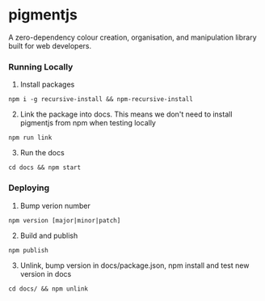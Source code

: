 # pigmentjs

A zero-dependency colour creation, organisation, and manipulation library built for web developers.

### Running Locally

1. Install packages
```
npm i -g recursive-install && npm-recursive-install
```
2. Link the package into docs. This means we don't need to install pigmentjs from npm when testing locally
```
npm run link
```
3. Run the docs
```
cd docs && npm start
```


### Deploying

1. Bump verion number
```
npm version [major|minor|patch]
```
2. Build and publish
```
npm publish
```
3. Unlink, bump version in docs/package.json, npm install and test new version in docs
```
cd docs/ && npm unlink
```
